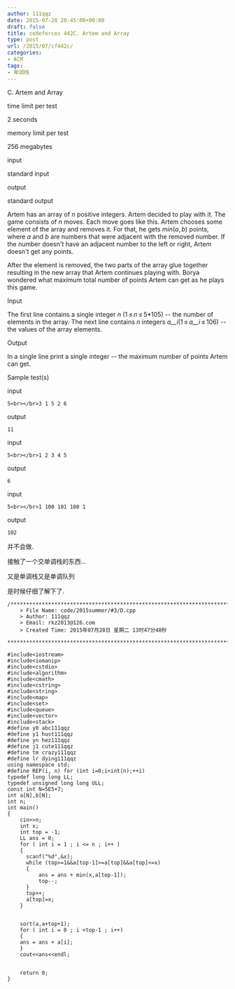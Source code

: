 ```yaml
---
author: 111qqz
date: 2015-07-28 20:45:00+00:00
draft: false
title: codeforces 442C. Artem and Array
type: post
url: /2015/07/cf442c/
categories:
- ACM
tags:
- 单调栈
---
```

















C. Artem and Array







time limit per test


2 seconds







memory limit per test


256 megabytes







input


standard input







output


standard output










Artem has an array of _n_ positive integers. Artem decided to play with it. The game consists of _n_ moves. Each move goes like this. Artem chooses some element of the array and removes it. For that, he gets _min_(_a_, _b_) points, where _a_ and _b_ are numbers that were adjacent with the removed number. If the number doesn't have an adjacent number to the left or right, Artem doesn't get any points.




After the element is removed, the two parts of the array glue together resulting in the new array that Artem continues playing with. Borya wondered what maximum total number of points Artem can get as he plays this game.










Input




The first line contains a single integer _n_ (1 ≤ _n_ ≤ 5*105) -- the number of elements in the array. The next line contains _n_ integers _a__i_(1 ≤ _a__i_ ≤ 106) -- the values of the array elements.










Output




In a single line print a single integer -- the maximum number of points Artem can get.










Sample test(s)










input



    
    5<br></br>3 1 5 2 6










output



    
    11










input



    
    5<br></br>1 2 3 4 5










output



    
    6










input



    
    5<br></br>1 100 101 100 1










output



    
    102










并不会做.




接触了一个交单调栈的东西...




又是单调栈又是单调队列




是时候仔细了解下了.


 

    
    /*************************************************************************
    	> File Name: code/2015summer/#3/D.cpp
    	> Author: 111qqz
    	> Email: rkz2013@126.com 
    	> Created Time: 2015年07月28日 星期二 13时47分48秒
     ************************************************************************/
    
    #include<iostream>
    #include<iomanip>
    #include<cstdio>
    #include<algorithm>
    #include<cmath>
    #include<cstring>
    #include<string>
    #include<map>
    #include<set>
    #include<queue>
    #include<vector>
    #include<stack>
    #define y0 abc111qqz
    #define y1 hust111qqz
    #define yn hez111qqz
    #define j1 cute111qqz
    #define tm crazy111qqz
    #define lr dying111qqz
    using namespace std;
    #define REP(i, n) for (int i=0;i<int(n);++i)  
    typedef long long LL;
    typedef unsigned long long ULL;
    const int N=5E5+7;
    int a[N],b[N];
    int n;
    int main()
    {
        cin>>n;
        int x;
        int top = -1;
        LL ans = 0;
        for ( int i = 1 ; i <= n ; i++ )
        {
    	  scanf("%d",&x);
    	  while (top>=1&&a[top-1]>=a[top]&&a[top]<=x)
    	  {
    	      ans = ans + min(x,a[top-1]);
    	      top--;
    	  }
    	  top++;
    	  a[top]=x;
        }                                                        
    
    
        sort(a,a+top+1);
        for ( int i = 0 ; i <top-1 ; i++)
        {
    	ans = ans + a[i];
        }
        cout<<ans<<endl;
        
      
    	return 0;
    }
    



